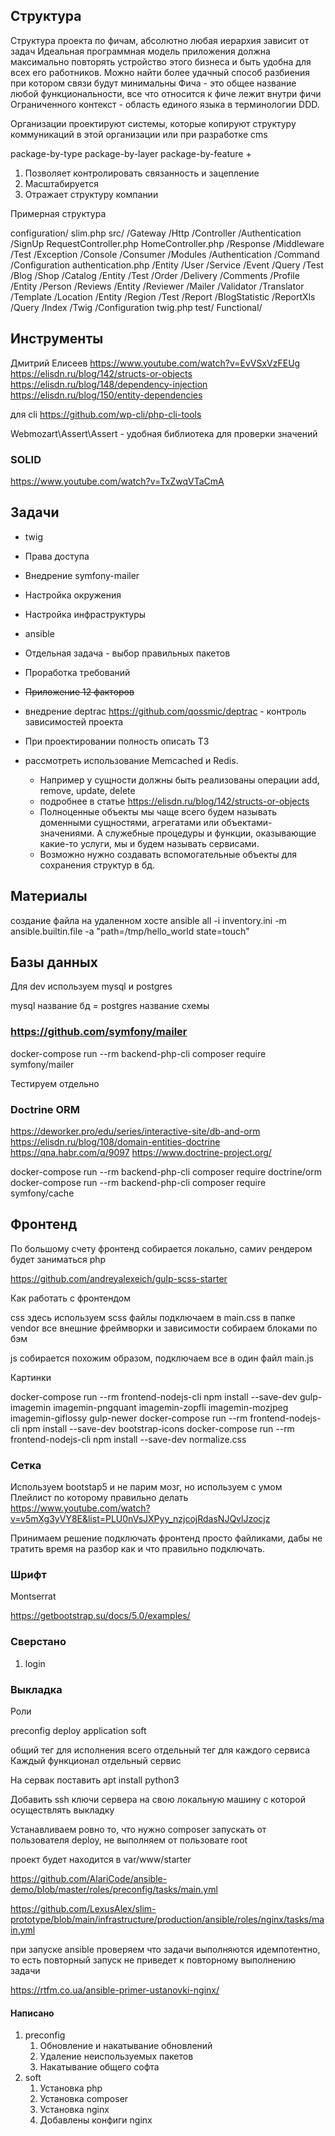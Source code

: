 ## Структура 

Структура проекта по фичам, абсолютно любая иерархия зависит от задач
Идеальная программная модель приложения должна максимально повторять устройство этого бизнеса и быть удобна для всех его работников.
Можно найти более удачный способ разбиения при котором связи будут минимальны
Фича - это общее название любой функциональности, все что относится к фиче лежит внутри фичи
Ограниченного контекст - область единого языка в терминологии DDD.

Организации проектируют системы, которые копируют структуру коммуникаций в этой организации или при разработке cms

package-by-type
package-by-layer
package-by-feature + 

1. Позволяет контролировать связанность и зацепление
2. Масштабируется
3. Отражает структуру компании

Примерная структура

configuration/
    slim.php
src/
    /Gateway
        /Http
            /Controller
                /Authentication
                    /SignUp
                        RequestController.php
                HomeController.php
            /Response
            /Middleware
            /Test
            /Exception
        /Console
            /Consumer
    /Modules 
        /Authentication
            /Command
            /Configuration
                authentication.php
            /Entity
                /User
            /Service
            /Event
            /Query
            /Test
        /Blog
        /Shop
            /Catalog
                /Entity
                /Test
            /Order
            /Delivery
        /Comments
        /Profile
            /Entity
                /Person
        /Reviews
            /Entity
                /Reviewer
        /Mailer
        /Validator
        /Translator
        /Template
        /Location
            /Entity
                /Region
            /Test
        /Report
        /BlogStatistic
            /ReportXls
                /Query
                /Index
        /Twig
            /Configuration
                twig.php
test/
    Functional/

## Инструменты

Дмитрий Елисеев https://www.youtube.com/watch?v=EvVSxVzFEUg
https://elisdn.ru/blog/142/structs-or-objects
https://elisdn.ru/blog/148/dependency-injection
https://elisdn.ru/blog/150/entity-dependencies

для cli 
https://github.com/wp-cli/php-cli-tools

Webmozart\Assert\Assert - удобная библиотека для проверки значений

### SOLID

https://www.youtube.com/watch?v=TxZwqVTaCmA

## Задачи 
- twig 
- Права доступа 
- Внедрение symfony-mailer
- Настройка окружения
- Настройка инфраструктуры
- ansible
- Отдельная задача - выбор правильных пакетов
- Проработка требований
- ~~Приложение 12 факторов~~
- внедрение deptrac https://github.com/qossmic/deptrac - контроль зависимостей проекта
- При проектировании полность описать ТЗ
- рассмотреть использование Memcached и Redis.
  
  - Например у сущности должны быть реализованы операции add, remove, update, delete
  - подробнее в статье https://elisdn.ru/blog/142/structs-or-objects
  - Полноценные объекты мы чаще всего будем называть доменными сущностями, агрегатами или объектами-значениями. А служебные процедуры и функции, оказывающие какие-то услуги, мы и будем называть сервисами.
  - Возможно нужно создавать вспомогательные объекты для сохранения структур в бд.

## Материалы

создание файла на удаленном хосте ansible all -i inventory.ini -m ansible.builtin.file -a "path=/tmp/hello_world state=touch"

## Базы данных

Для dev используем mysql и postgres

mysql название бд = postgres название схемы

### https://github.com/symfony/mailer

docker-compose run --rm backend-php-cli composer require symfony/mailer

Тестируем отдельно

### Doctrine ORM

https://deworker.pro/edu/series/interactive-site/db-and-orm
https://elisdn.ru/blog/108/domain-entities-doctrine
https://qna.habr.com/q/9097
https://www.doctrine-project.org/


docker-compose run --rm backend-php-cli composer require doctrine/orm
docker-compose run --rm backend-php-cli composer require symfony/cache

## Фронтенд

По большому счету фронтенд собирается локально, самиv рендером будет заниматься php

https://github.com/andreyalexeich/gulp-scss-starter

Как работать с фронтендом

css здесь используем scss файлы подключаем в main.css
в папке vendor все внешние фреймворки и зависимости
собираем блоками по бэм

js собирается похожим образом, подключаем все в один файл main.js

Картинки

docker-compose run --rm frontend-nodejs-cli npm install --save-dev gulp-imagemin imagemin-pngquant imagemin-zopfli imagemin-mozjpeg imagemin-giflossy gulp-newer
docker-compose run --rm frontend-nodejs-cli npm install --save-dev bootstrap-icons
docker-compose run --rm frontend-nodejs-cli npm install --save-dev normalize.css
### Сетка 

Используем bootstap5 и не парим мозг, но используем с умом
Плейлист по которому правильно делать
https://www.youtube.com/watch?v=v5mXg3yVY8E&list=PLU0nVsJXPyy_nzjcojRdasNJQvlJzocjz

Принимаем решение подключать фронтенд просто файликами, дабы не тратить время на разбор как и что правильно подключать.

### Шрифт

Montserrat

https://getbootstrap.su/docs/5.0/examples/

### Сверстано

1. login

### Выкладка

Роли

preconfig
deploy
application
soft

общий тег для исполнения всего
отдельный тег для каждого сервиса
Каждый функционал отдельный сервис

На сервак поставить
apt install python3

Добавить ssh ключи сервера на свою локальную машину с которой осуществлять выкладку

Устанавливаем ровно то, что нужно
composer запускать от пользователя deploy,  не выполняем от пользовате root

проект будет находится в var/www/starter

https://github.com/AlariCode/ansible-demo/blob/master/roles/preconfig/tasks/main.yml

https://github.com/LexusAlex/slim-prototype/blob/main/infrastructure/production/ansible/roles/nginx/tasks/main.yml

при запуске ansible проверяем что задачи выполняются идемпотентно, то есть повторный запуск не приведет к повторному выполнению задачи

https://rtfm.co.ua/ansible-primer-ustanovki-nginx/

#### Написано

1. preconfig
   1. Обновление и накатывание обновлений
   2. Удаление неиспользуемых пакетов
   3. Накатывание общего софта
2. soft
   1. Установка php
   2. Установка composer
   3. Установка nginx
   4. Добавлены конфиги nginx

